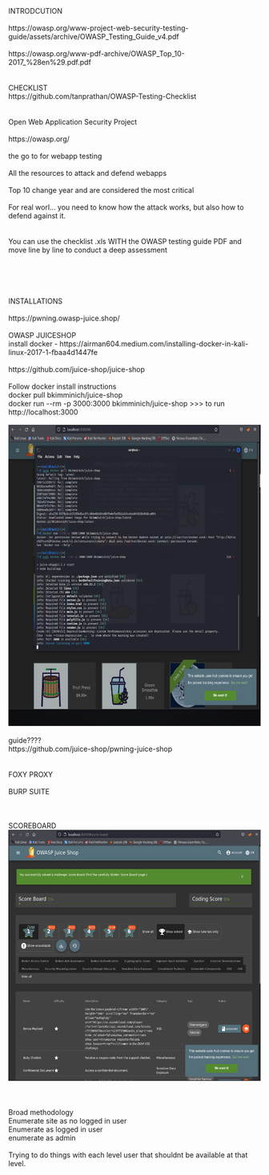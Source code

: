 <!DOCTYPE html  PUBLIC '-//W3C//DTD XHTML 1.0 Transitional//EN'  'http://www.w3.org/TR/xhtml1/DTD/xhtml1-transitional.dtd'><html xmlns="http://www.w3.org/1999/xhtml">
<head>
<meta content="text/html; charset=utf-8" http-equiv="Content-Type"/>
<title>Introduction</title>
</head><body>INTRODCUTION<br/>
<br/>
https://owasp.org/www-project-web-security-testing-guide/assets/archive/OWASP_Testing_Guide_v4.pdf<br/>
<br/>
https://owasp.org/www-pdf-archive/OWASP_Top_10-2017_%28en%29.pdf.pdf<br/>
<br/>
<br/>
CHECKLIST<br/>
https://github.com/tanprathan/OWASP-Testing-Checklist<br/>
<br/>
<br/>
Open Web Application Security Project<br/>
<br/>
https://owasp.org/<br/>
<br/>
the go to for webapp testing<br/>
<br/>
All the resources to attack and defend webapps<br/>
<br/>
Top 10 change year and are considered the most critical<br/>
<br/>
For real worl... you need to know how the attack works, but also how to defend against it.<br/>
<br/>
<br/>
You can use the checklist .xls WITH the OWASP testing guide PDF and move line by line to conduct a deep assessment<br/>
<br/>
<br/>
<br/>
<br/>
<br/>
INSTALLATIONS<br/>
<br/>
https://pwning.owasp-juice.shop/<br/>
<br/>
OWASP JUICESHOP<br/>
install docker - https://airman604.medium.com/installing-docker-in-kali-linux-2017-1-fbaa4d1447fe<br/>
<br/>
https://github.com/juice-shop/juice-shop<br/>
<br/>
Follow docker install instructions<br/>
docker pull bkimminich/juice-shop<br/>
docker run --rm -p 3000:3000 bkimminich/juice-shop		&gt;&gt;&gt; to run<br/>
http://localhost:3000<br/>
<br/>
<img height="600" src="image.png" width="654"/><br/>
<br/>
guide????<br/>
https://github.com/juice-shop/pwning-juice-shop<br/>
<br/>
<br/>
FOXY PROXY<br/>
<br/>
BURP SUITE<br/>
<br/>
<br/>
<br/>
SCOREBOARD<br/>
<img height="500" src="image 2.png" width="570"/><br/>
<br/>
<br/>
<br/>
Broad methodology<br/>
Enumerate site as no logged in user<br/>
Enumerate as logged in user<br/>
enumerate as admin<br/>
<br/>
Trying to do things with each level user that shouldnt be available at that level.<br/>
<br/>
<br/>
<br/>
<br/>
<br/>
<br/>
<br/>
<br/>
</body></html>